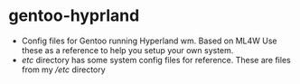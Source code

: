 # gentoo-hyprland
- Config files for Gentoo running Hyperland wm. Based on ML4W Use these as a reference to help you setup your own system.
- *etc* directory has some system config files for reference. These are files from my */etc* directory

